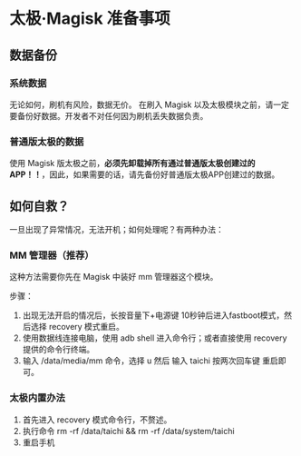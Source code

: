 # 太极·Magisk 准备事项

## 数据备份

### 系统数据

无论如何，刷机有风险，数据无价。
在刷入 Magisk 以及太极模块之前，请一定要备份好数据。开发者不对任何因为刷机丢失数据负责。

### 普通版太极的数据

使用 Magisk 版太极之前，**必须先卸载掉所有通过普通版太极创建过的APP！！**，因此，如果需要的话，请先备份好普通版太极APP创建过的数据。

## 如何自救？

一旦出现了异常情况，无法开机；如何处理呢？有两种办法：

### MM 管理器（推荐）

这种方法需要你先在 Magisk 中装好 mm 管理器这个模块。

步骤：
1. 出现无法开启的情况后，长按音量下+电源键 10秒钟后进入fastboot模式，然后选择 recovery 模式重启。
2. 使用数据线连接电脑，使用 adb shell 进入命令行；或者直接使用 recovery 提供的命令行终端。
3. 输入 /data/media/mm 命令，选择 u 然后 输入 taichi 按两次回车键 重启即可。

### 太极内置办法

1. 首先进入 recovery 模式命令行，不赘述。
2. 执行命令 rm -rf /data/taichi && rm -rf /data/system/taichi
3. 重启手机